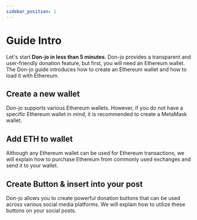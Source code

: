 ```yaml
---
sidebar_position: 1
---
```


# Guide Intro

Let's start **Don-jo in less than 5 minutes**. Don-jo provides a transparent and user-friendly donation feature, but first, you will need an Ethereum wallet. The Don-jo guide introduces how to create an Ethereum wallet and how to load it with Ethereum.

## Create a new wallet

Don-jo supports various Ethereum wallets. However, if you do not have a specific Ethereum wallet in mind, it is recommended to create a MetaMask wallet.

## Add ETH to wallet

Although any Ethereum wallet can be used for Ethereum transactions, we will explain how to purchase Ethereum from commonly used exchanges and send it to your wallet.

## Create Button & insert into your post

Don-jo allows you to create powerful donation buttons that can be used across various social media platforms. We will explain how to utilize these buttons on your social posts.
